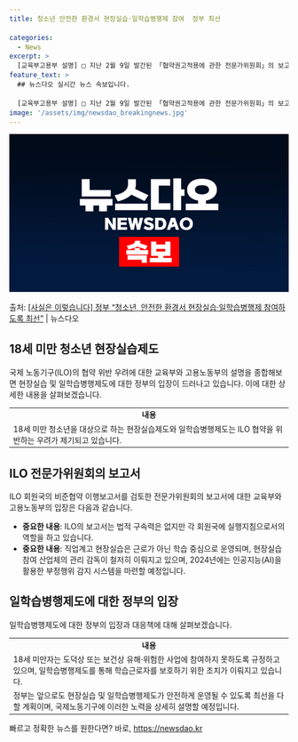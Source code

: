 ```yaml
---
title: 청소년 안전한 환경서 현장실습·일학습병행제 참여  정부 최선

categories:
  - News
excerpt: >
  [교육부고용부 설명] □ 지난 2월 9일 발간된 「협약권고적용에 관한 전문가위원회」의 보고서는 ILO 회원국…
feature_text: >
  ## 뉴스다오 실시간 뉴스 속보입니다.

  [교육부고용부 설명] □ 지난 2월 9일 발간된 「협약권고적용에 관한 전문가위원회」의 보고서는 ILO 회원국…
image: '/assets/img/newsdao_breakingnews.jpg'
---
```


![뉴스다오 속보](/assets/img/newsdao_breakingnews.jpg)

<p>출처: <a href="https://newsdao.kr/3186" rel="dofollow">[사실은 이렇습니다] 정부 “청소년, 안전한 환경서 현장실습·일학습병행제 참여하도록 최선”</a> | 뉴스다오</p>

<h2 data-ke-size="size26">18세 미만 청소년 현장실습제도</h2>
<p data-ke-size="size16">국제 노동기구(ILO)의 협약 위반 우려에 대한 교육부와 고용노동부의 설명을 종합해보면 현장실습 및 일학습병행제도에 대한 정부의 입장이 드러나고 있습니다. 이에 대한 상세한 내용을 살펴보겠습니다.</p>

<table>
  <tr>
    <td style="text-align: center; height: 17px;"><b>내용</b></td>
  </tr>
  <tr>
    <td>18세 미만 청소년을 대상으로 하는 현장실습제도와 일학습병행제도는 ILO 협약을 위반하는 우려가 제기되고 있습니다.</td>
  </tr>
</table>

<h2 data-ke-size="size26">ILO 전문가위원회의 보고서</h2>
<p data-ke-size="size16">ILO 회원국의 비준협약 이행보고서를 검토한 전문가위원회의 보고서에 대한 교육부와 고용노동부의 입장은 다음과 같습니다.</p>

<ul>
  <li><b>중요한 내용</b>: ILO의 보고서는 법적 구속력은 없지만 각 회원국에 실행지침으로서의 역할을 하고 있습니다.</li>
  <li><b>중요한 내용</b>: 직업계고 현장실습은 근로가 아닌 학습 중심으로 운영되며, 현장실습 참여 산업체의 관리 감독이 철저히 이뤄지고 있으며, 2024년에는 인공지능(AI)을 활용한 부정행위 감지 시스템을 마련할 예정입니다.</li>
</ul>

<h2 data-ke-size="size26">일학습병행제도에 대한 정부의 입장</h2>
<p data-ke-size="size16">일학습병행제도에 대한 정부의 입장과 대응책에 대해 살펴보겠습니다.</p>

<table>
  <tr>
    <td style="text-align: center; height: 17px;"><b>내용</b></td>
  </tr>
  <tr>
    <td>18세 미만자는 도덕상 또는 보건상 유해·위험한 사업에 참여하지 못하도록 규정하고 있으며, 일학습병행제도를 통해 학습근로자를 보호하기 위한 조치가 이뤄지고 있습니다.</td>
  </tr>
  <tr>
    <td>정부는 앞으로도 현장실습 및 일학습병행제도가 안전하게 운영될 수 있도록 최선을 다할 계획이며, 국제노동기구에 이러한 노력을 상세히 설명할 예정입니다.</td>
  </tr>
</table>

<p data-ke-size="size16"></p> 

빠르고 정확한 뉴스를 원한다면? 바로, <a href="https://newsdao.kr" rel="dofollow">https://newsdao.kr</a>



